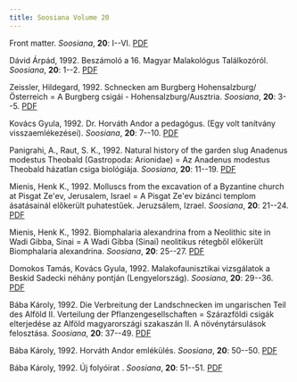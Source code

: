 ```yaml
---
title: Soosiana Volume 20
---
```




Front matter. _Soosiana_, **20**: I--VI. [PDF](https://soosiana.github.io/volume-20/01_Soosiana_1992_20_I-VI.pdf)


Dávid Árpád, 1992. Beszámoló a 16. Magyar Malakológus Találkozóról. _Soosiana_, **20**: 1--2. [PDF](https://soosiana.github.io/volume-20/02_Soosiana_1992_20_David_1-2.pdf)


Zeissler, Hildegard, 1992. Schnecken am Burgberg Hohensalzburg/Österreich = A Burgberg csigái - Hohensalzburg/Ausztria. _Soosiana_, **20**: 3--5. [PDF](https://soosiana.github.io/volume-20/03_Soosiana_1992_20_Zeissler_3-5.pdf)


Kovács Gyula, 1992. Dr. Horváth Andor a pedagógus. (Egy volt tanítvány visszaemlékezései). _Soosiana_, **20**: 7--10. [PDF](https://soosiana.github.io/volume-20/04_Soosiana_1992_20_Kovacs_7-10.pdf)


Panigrahi, A., Raut, S. K., 1992. Natural history of the garden slug Anadenus modestus Theobald (Gastropoda: Arionidae) = Az Anadenus modestus Theobald házatlan csiga biológiája. _Soosiana_, **20**: 11--19. [PDF](https://soosiana.github.io/volume-20/05_Soosiana_1992_20_Panigrahi_11-19.pdf)


Mienis, Henk K., 1992. Molluscs from the excavation of a Byzantine church at Pisgat Ze'ev, Jerusalem, Israel = A Pisgat Ze'ev bizánci templom ásatásainál előkerült puhatestűek. Jeruzsálem, Izrael. _Soosiana_, **20**: 21--24. [PDF](https://soosiana.github.io/volume-20/06_Soosiana_1992_20_Mienis_21-24.pdf)


Mienis, Henk K., 1992. Biomphalaria alexandrina from a Neolithic site in Wadi Gibba, Sinai = A Wadi Gibba (Sinai) neolitikus rétegből előkerült Biomphalaria alexandrina. _Soosiana_, **20**: 25--27. [PDF](https://soosiana.github.io/volume-20/07_Soosiana_1992_20_Mienis_25-27.pdf)


Domokos Tamás, Kovács Gyula, 1992. Malakofaunisztikai vizsgálatok a Beskid Sadecki néhány pontján (Lengyelország). _Soosiana_, **20**: 29--36. [PDF](https://soosiana.github.io/volume-20/08_Soosiana_1992_20_Domokos_29-36.pdf)


Bába Károly, 1992. Die Verbreitung der Landschnecken im ungarischen Teil des Alföld II. Verteilung der Pflanzengesellschaften = Szárazföldi csigák elterjedése az Alföld magyarországi szakaszán II. A növénytársulások felosztása. _Soosiana_, **20**: 37--49. [PDF](https://soosiana.github.io/volume-20/09_Soosiana_1992_20_Baba_37-49.pdf)


Bába Károly, 1992. Horváth Andor emlékülés. _Soosiana_, **20**: 50--50. [PDF](https://soosiana.github.io/volume-20/10_Soosiana_1992_20_Baba_50.pdf)


Bába Károly, 1992. Új folyóirat . _Soosiana_, **20**: 51--51. [PDF](https://soosiana.github.io/volume-20/11_Soosiana_1992_20_Baba_51.pdf)




